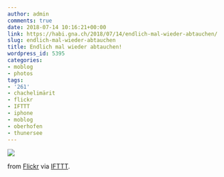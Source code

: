 ```yaml
---
author: admin
comments: true
date: 2018-07-14 10:16:21+00:00
link: https://habi.gna.ch/2018/07/14/endlich-mal-wieder-abtauchen/
slug: endlich-mal-wieder-abtauchen
title: Endlich mal wieder abtauchen!
wordpress_id: 5395
categories:
- moblog
- photos
tags:
- '261'
- chachelimärit
- flickr
- IFTTT
- iphone
- moblog
- oberhofen
- thunersee
---
```


![](https://farm2.staticflickr.com/1767/43351788922_d99b3d0585_b.jpg)

from [Flickr](https://flic.kr/p/293RfuA) via [IFTTT](https://ifttt.com/?ref=da&site=wordpress).
